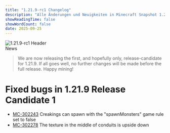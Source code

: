 ```yaml
---
title: "1.21.9-rc1 Changelog"
description: "Alle Änderungen und Neuigkeiten in Minecraft Snapshot 1.21.9-rc1."
showReadingTime: false
showWordCount: false
date: 2025-09-25
---
```


<div class="mc-header">
  <img src="https://www.minecraft.net/content/dam/minecraftnet/games/minecraft/screenshots/1.21.9-rc1_1170x500.jpg" alt="1.21.9-rc1 Header" />
  <div class="mc-news-label">News</div>
</div>

<div class="mc-article">

> We are now releasing the first, and hopefully only, release-candidate for
1.21.9. If all goes well, no further changes will be made before the full
release. Happy mining!

# Fixed bugs in 1.21.9 Release Candidate 1

  * [MC-302243](https://bugs.mojang.com/browse/MC-302243) Creakings can spawn with the "spawnMonsters" game rule set to false
  * [MC-302278](https://bugs.mojang.com/browse/MC-302278) The texture in the middle of conduits is upside down





